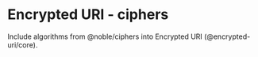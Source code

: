 # Encrypted URI - ciphers
Include algorithms from @noble/ciphers into Encrypted URI (@encrypted-uri/core). 